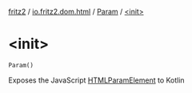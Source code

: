 [fritz2](../../index.md) / [io.fritz2.dom.html](../index.md) / [Param](index.md) / [&lt;init&gt;](./-init-.md)

# &lt;init&gt;

`Param()`

Exposes the JavaScript [HTMLParamElement](https://developer.mozilla.org/en/docs/Web/API/HTMLParamElement) to Kotlin

